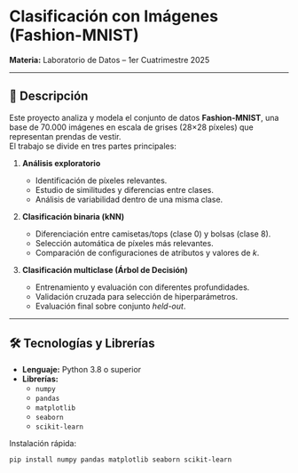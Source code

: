 # Clasificación con Imágenes (Fashion-MNIST)

**Materia:** Laboratorio de Datos – 1er Cuatrimestre 2025  

---

## 📌 Descripción

Este proyecto analiza y modela el conjunto de datos **Fashion-MNIST**, una base de 70.000 imágenes en escala de grises (28×28 píxeles) que representan prendas de vestir.  
El trabajo se divide en tres partes principales:

1. **Análisis exploratorio**  
   - Identificación de píxeles relevantes.
   - Estudio de similitudes y diferencias entre clases.
   - Análisis de variabilidad dentro de una misma clase.

2. **Clasificación binaria (kNN)**  
   - Diferenciación entre camisetas/tops (clase 0) y bolsas (clase 8).
   - Selección automática de píxeles más relevantes.
   - Comparación de configuraciones de atributos y valores de *k*.

3. **Clasificación multiclase (Árbol de Decisión)**  
   - Entrenamiento y evaluación con diferentes profundidades.
   - Validación cruzada para selección de hiperparámetros.
   - Evaluación final sobre conjunto *held-out*.

---

## 🛠 Tecnologías y Librerías

- **Lenguaje:** Python 3.8 o superior
- **Librerías:**
  - `numpy`
  - `pandas`
  - `matplotlib`
  - `seaborn`
  - `scikit-learn`

Instalación rápida:
```bash
pip install numpy pandas matplotlib seaborn scikit-learn
